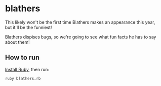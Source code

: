 # blathers

This likely won't be the first time Blathers makes an appearance this year, but it'll be the funniest!

Blathers dispises bugs, so we're going to see what fun facts he has to say about them!

## How to run

[Install Ruby](https://www.ruby-lang.org/en/downloads/), then run:

`ruby blathers.rb`